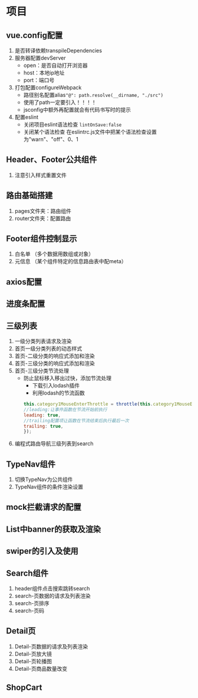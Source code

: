 # 项目
## vue.config配置
1. 是否转译依赖transpileDependencies
2. 服务器配置devServer
    - open：是否自动打开浏览器
    - host：本地ip地址
    - port：端口号
3. 打包配置configureWebpack
    - 路径别名配置alias`"@": path.resolve(__dirname, "./src")`
    - 使用了path一定要引入！！！！
    - jsconfig中额外再配置就会有代码书写时的提示
4. 配置eslint
    - 关闭项目eslint语法检查
        `lintOnSave:false`
    - 关闭某个语法检查
        在eslintrc.js文件中把某个语法检查设置为"warn"、"off"、0、1

## Header、Footer公共组件
1. 注意引入样式重置文件

## 路由基础搭建
1. pages文件夹：路由组件
2. router文件夹：配置路由

## Footer组件控制显示
1. 白名单 （多个数据用数组或对象）
2. 元信息 （某个组件特定的信息路由表中配meta）

## axios配置
## 进度条配置

## 三级列表
1. 一级分类列表请求及渲染
2. 首页一级分类列表的动态样式
3. 首页-二级分类的响应式添加和渲染
4. 首页-三级分类的响应式添加和渲染
5. 首页-三级分类节流处理
    - 防止鼠标移入移出过快，添加节流处理
        - 下载引入lodash插件
        - 利用lodash的节流函数
        ```js
        this.category1MouseEnterThrottle = throttle(this.category1MouseEnter, 0, {
        //leading:让事件函数在节流开始前执行
        leading: true,
        //trailing配置项让函数在节流结束后执行最后一次
        trailing: true,
        }); 
        ```
6. 编程式路由导航三级列表到search



## TypeNav组件
1. 切换TypeNav为公共组件
2. TypeNav组件的条件渲染设置

## mock拦截请求的配置

## List中banner的获取及渲染

## swiper的引入及使用

## Search组件
1. header组件点击搜索跳转search
2. search-页数据的请求及列表渲染
3. search-页排序
4. search-页码

## Detail页
1. Detail-页数据的请求及列表渲染
2. Detail-页放大镜
3. Detail-页轮播图
4. Detail-页商品数量改变

## ShopCart

